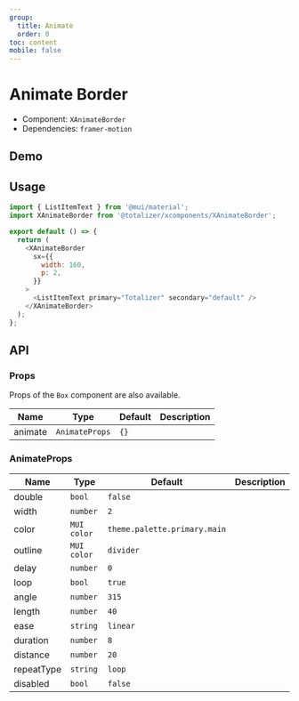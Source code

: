 ```yaml
---
group:
  title: Animate
  order: 0
toc: content
mobile: false
---
```


# Animate Border

- Component: `XAnimateBorder`
- Dependencies: `framer-motion`

## Demo

<code src="./examples/animate-border"></code>

## Usage

```js
import { ListItemText } from '@mui/material';
import XAnimateBorder from '@totalizer/xcomponents/XAnimateBorder';

export default () => {
  return (
    <XAnimateBorder
      sx={{
        width: 160,
        p: 2,
      }}
    >
      <ListItemText primary="Totalizer" secondary="default" />
    </XAnimateBorder>
  );
};
```

## API

### Props

Props of the `Box` component are also available.

| Name    | Type           | Default | Description |
| ------- | -------------- | ------- | ----------- |
| animate | `AnimateProps` | `{}`    |             |

### AnimateProps

| Name       | Type        | Default                      | Description |
| ---------- | ----------- | ---------------------------- | ----------- |
| double     | `bool`      | `false`                      |             |
| width      | `number`    | `2`                          |             |
| color      | `MUI color` | `theme.palette.primary.main` |             |
| outline    | `MUI color` | `divider`                    |             |
| delay      | `number`    | `0`                          |             |
| loop       | `bool`      | `true`                       |             |
| angle      | `number`    | `315`                        |             |
| length     | `number`    | `40`                         |             |
| ease       | `string`    | `linear`                     |             |
| duration   | `number`    | `8`                          |             |
| distance   | `number`    | `20`                         |             |
| repeatType | `string`    | `loop`                       |             |
| disabled   | `bool`      | `false`                      |             |
